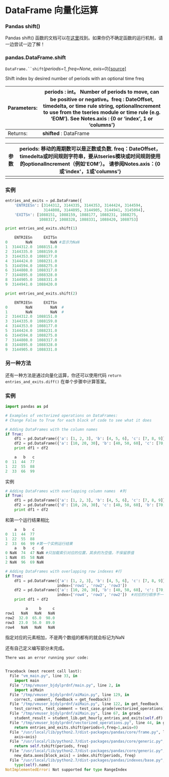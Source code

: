 # DataFrame 向量化运算



### Pandas shift()

Pandas shift() 函数的文档可以在[这里](http://pandas.pydata.org/pandas-docs/stable/generated/pandas.DataFrame.shift.html)找到。如果你仍不确定函数的运行机制，请一边尝试一边了解！

### pandas.DataFrame.shift

`DataFrame.``shift`(*periods=1*, *freq=None*, *axis=0*)[[source\]](http://github.com/pandas-dev/pandas/blob/v0.23.1/pandas/core/frame.py#L3800-L3803) 

Shift index by desired number of periods with an optional time freq 

| Parameters: | **periods** : int。 Number of periods to move, can be positive or negative。**freq** : DateOffset, timedelta, or time rule string, optionalIncrement to use from the tseries module or time rule (e.g. ‘EOM’). See Notes.**axis** : {0 or ‘index’, 1 or ‘columns’} |
| ----------- | ------------------------------------------------------------ |
| Returns:    | **shifted** : DataFrame                                      |

| 参数 | periods: 移动的周期数可以是正数或负数. freq：DateOffset，timedelta或时间规则字符串，要从tseries模块或时间规则使用的optionalIncrement（例如'EOM'）。 请参阅Notes.axis：{0或'index'，1或'columns'} |
| ---- | ------------------------------------------------------------ |
|      |                                                              |

### 实例

```python
entries_and_exits = pd.DataFrame({
    'ENTRIESn': [3144312, 3144335, 3144353, 3144424, 3144594,
                 3144808, 3144895, 3144905, 3144941, 3145094],
    'EXITSn': [1088151, 1088159, 1088177, 1088231, 1088275,
               1088317, 1088328, 1088331, 1088420, 1088753]
```



```python
print entries_and_exits.shift(1)
```



```python
    ENTRIESn     EXITSn
0        NaN        NaN #显示为NaN
1  3144312.0  1088151.0
2  3144335.0  1088159.0
3  3144353.0  1088177.0
4  3144424.0  1088231.0
5  3144594.0  1088275.0
6  3144808.0  1088317.0
7  3144895.0  1088328.0
8  3144905.0  1088331.0
9  3144941.0  1088420.0
```



```python
print entries_and_exits.shift(2)
```



```python
    ENTRIESn     EXITSn
0        NaN        NaN  #
1        NaN        NaN  #
2  3144312.0  1088151.0
3  3144335.0  1088159.0
4  3144353.0  1088177.0
5  3144424.0  1088231.0
6  3144594.0  1088275.0
7  3144808.0  1088317.0
8  3144895.0  1088328.0
9  3144905.0  1088331.0
```



### 另一种方法

还有一种方法是通过向量化运算，你还可以使用代码 `return entries_and_exits.diff()` 在单个步骤中计算答案。



### 实例

```python
import pandas as pd

# Examples of vectorized operations on DataFrames:
# Change False to True for each block of code to see what it does

# Adding DataFrames with the column names
if True:
    df1 = pd.DataFrame({'a': [1, 2, 3], 'b': [4, 5, 6], 'c': [7, 8, 9]})
    df2 = pd.DataFrame({'a': [10, 20, 30], 'b': [40, 50, 60], 'c': [70, 80, 90]})
    print df1 + df2
```





```python
    a   b   c
0  11  44  77
1  22  55  88
2  33  66  99
```



实例

```python
# Adding DataFrames with overlapping column names  #列
if True:
    df1 = pd.DataFrame({'a': [1, 2, 3], 'b': [4, 5, 6], 'c': [7, 8, 9]})
    df2 = pd.DataFrame({'d': [10, 20, 30], 'c': [40, 50, 60], 'b': [70, 80, 90]})
    print df1 + df2

```



和第一个运行结果相比

```python
    a   b   c
0  11  44  77
1  22  55  88
2  33  66  99 #第一个实例运行结果
    a   b   c   d
0 NaN  74  47 NaN #只加载索引对应的位置，其余的为空值，不保留原值
1 NaN  85  58 NaN
2 NaN  96  69 NaN
```



```python
# Adding DataFrames with overlapping row indexes #行
if True:
    df1 = pd.DataFrame({'a': [1, 2, 3], 'b': [4, 5, 6], 'c': [7, 8, 9]},
                       index=['row1', 'row2', 'row3'])
    df2 = pd.DataFrame({'a': [10, 20, 30], 'b': [40, 50, 60], 'c': [70, 80, 90]},
                       index=['row4', 'row3', 'row2'])  #对应的行顺序不一样
    print df1 + df2
```



```python
         a     b     c
row1   NaN   NaN   NaN
row2  32.0  65.0  98.0
row3  23.0  56.0  89.0
row4   NaN   NaN   NaN
```

指定对应的元素相加，不是两个数组的都有的就会标记为NaN



还有自己定义编写部分未完成。



```python
There was an error running your code:


Traceback (most recent call last):
  File "vm_main.py", line 33, in 
    import main
  File "/tmp/vmuser_bjdylprdnf/main.py", line 2, in 
    import aiMain
  File "/tmp/vmuser_bjdylprdnf/aiMain.py", line 129, in 
    correct, comment, feedback = get_feedback()
  File "/tmp/vmuser_bjdylprdnf/aiMain.py", line 122, in get_feedback
    test_correct, test_comment = test_case.grade(vectorized_operations)
  File "/tmp/vmuser_bjdylprdnf/aiMain.py", line 67, in grade
    student_result = student_lib.get_hourly_entries_and_exits(self.df)
  File "/tmp/vmuser_bjdylprdnf/vectorized_operations.py", line 44, in get_hourly_entries_and_exits
    return entries_and_exits.shift(periods=9,freq=1,axis=0)
  File "/usr/local/lib/python2.7/dist-packages/pandas/core/frame.py", line 2847, in shift
    axis=axis)
  File "/usr/local/lib/python2.7/dist-packages/pandas/core/generic.py", line 4858, in shift
    return self.tshift(periods, freq)
  File "/usr/local/lib/python2.7/dist-packages/pandas/core/generic.py", line 4951, in tshift
    new_data.axes[block_axis] = index.shift(periods, freq)
  File "/usr/local/lib/python2.7/dist-packages/pandas/indexes/base.py", line 1766, in shift
    type(self).name)
NotImplementedError: Not supported for type RangeIndex


```

